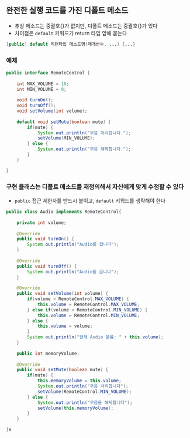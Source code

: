 ## 완전한 실행 코드를 가진 디폴트 메소드
- 추상 메소드는 중괄호{}가 없지만, 디폴트 메소드는 중괄호{}가 있다
- 차이점은 `default` 키워드가 return 타입 앞에 붙는다

```java
[public] default 리턴타입 메소드명(매개변수, ...) {...}
```

### 예제
```java
public interface RemoteControl {
	
	int MAX_VOLUME = 10;
	int MIN_VOLUME = 0;
	
	void turnOn();
	void turnOff();
	void setVolume(int volume);
	
	default void setMute(boolean mute) {
		if(mute) {
			System.out.println("무음 처리합니다.");
			setVolume(MIN_VOLUME);
		} else {
			System.out.println("무음 해제합니다.");
		}
	}

}
```

### 구현 클래스는 디폴트 메소드를 재정의해서 자신에게 맞게 수정할 수 있다
- `public` 접근 제한자를 반드시 붙이고, `default` 키워드를 생략해야 한다
```java
public class Audio implements RemoteControl{
	
	private int volume;	
	
	@Override
	public void turnOn() {
		System.out.println("Audio를 켭니다");
	}
	
	@Override
	public void turnOff() {
		System.out.println("Audio를 끕니다");
	}
	
	@Override
	public void setVolume(int volume) {
		if(volume > RemoteControl.MAX_VOLUME) {
			this.volume = RemoteControl.MAX_VOLUME;
		} else if(volume < RemoteControl.MIN_VOLUME) {
			this.volume = RemoteControl.MIN_VOLUME;
		} else {
			this.volume = volume;
		}
		System.out.println("현재 Audio 볼륨: " + this.volume);
	}
	
	public int memoryVolume;
	
	@Override
	public void setMute(boolean mute) {
		if(mute) {
			this.memoryVolume = this.volume;
			System.out.println("무음 처리합니다");
			setVolume(RemoteControl.MIN_VOLUME);
		} else {
			System.out.println("무음을 해제합니다");
			setVolume(this.memoryVolume);
		}
	}

}s
```